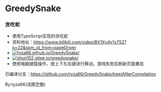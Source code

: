 # GreedySnake
### 贪吃蛇
- 使用TypeScript实现的贪吃蛇
- 资料地址：https://www.bilibili.com/video/BV1Xy4y1v7S2?p=22&spm_id_from=pageDriver
- [![tyza66.github.io/GreedySnake/](https://img.shields.io/badge/tyza66.github.io/GreedySnake/-grey)](https://tyza66.github.io/GreedySnake/)  
- [![shun152.gitee.io/greedysnake/](https://img.shields.io/badge/shun152.gitee.io/greedysnake/-grey)](https://shun152.gitee.io/greedysnake/)  
- 使用电脑键盘操作，按上下左右键进行移动，游戏失败后刷新页面重启

已编译分支：https://github.com/tyza66/GreedySnake/tree/AfterCompilation

By:tyza66(洮羱芝闇)
